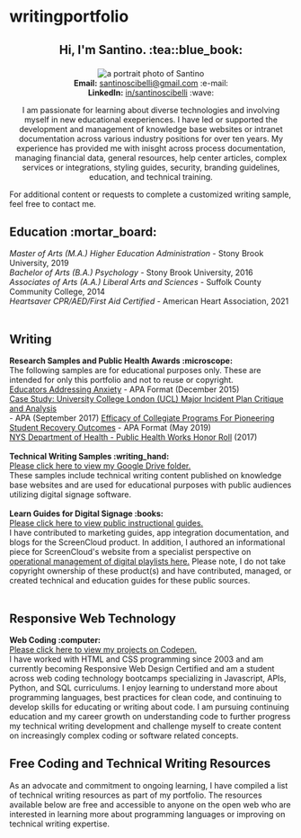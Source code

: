 # writingportfolio
<h2><p align="center">Hi, I'm Santino. :tea::blue_book:</h2></p>
<p align="center"><img alt="a portrait photo of Santino" src="https://media-exp1.licdn.com/dms/image/C4D03AQEWFPBuInmWtQ/profile-displayphoto-shrink_200_200/0/1609695744895?e=1648080000&v=beta&t=zGe3ZU6_qyPx1Pxrk0o4J1rm8v6XPlSnUoxeuMSC4S4"><br>
  <b>Email:</b> <a href="mailto:santinoscibelli@gmail.com">santinoscibelli@gmail.com</a> :e-mail:<br>
  <b>LinkedIn:</b> <a href="https://www.linkedin.com/in/santinoscibelli/">in/santinoscibelli</a> :wave:<br>
<p align="center">I am passionate for learning about diverse technologies and involving myself in new educational exeperiences. I have led or supported the development and management of knowledge base websites or intranet documentation across various industry positions for over ten years. My experience has provided me with inisght across process documentation, managing financial data, general resources, help center articles, complex services or integrations, styling guides, security, branding guidelines, education, and technical training.<br>
<p>For additional content or requests to complete a customized writing sample, feel free to contact me.</p>
<b><h2>Education :mortar_board:</h2></b>
  <i>Master of Arts (M.A.) Higher Education Administration</i> - Stony Brook University, 2019<br>
  <i>Bachelor of Arts (B.A.) Psychology</i> - Stony Brook University, 2016<br>
  <i>Associates of Arts (A.A.) Liberal Arts and Sciences</i> - Suffolk County Community College, 2014<br>
  <i>Heartsaver CPR/AED/First Aid Certified</i> - American Heart Association, 2021<br>
  <br>
<h2>Writing</h2>
<b>Research Samples and Public Health Awards :microscope:</b><br>
The following samples are for educational purposes only. These are intended for only this portfolio and not to reuse or copyright.<br> 
<a href="https://github.com/sfsexplorer/writingportfolio/blob/main/Santino%20Scibelli%20-%20Educators%20Addressing%20Anxiety.pdf">Educators Addressing Anxiety</a> - APA Format (December 2015)<br>
<a href="https://github.com/sfsexplorer/writingportfolio/blob/main/Santino%20Scibelli%20-%20University%20College%20London%20Emergency%20Plan%20Critique%20(Case%20Study).pdf">Case Study: University College London (UCL) Major Incident Plan Critique and Analysis<br></a>- APA (September 2017)
<a href="https://github.com/sfsexplorer/writingportfolio/blob/main/Santino%20Scibelli%20-%20Efficacy%20of%20Collegiate%20Programs%20For%20Pioneering%20Student%20Recovery%20Outcomes.pdf">Efficacy of Collegiate Programs For Pioneering Student Recovery Outcomes</a> - APA Format (May 2019)<br>
<a href="https://www.health.ny.gov/prevention/public_health_works/honor_roll/2017/zika_action_plan.htm">NYS Department of Health - Public Health Works Honor Roll</a> (2017)<br>
<br>
<b>Technical Writing Samples :writing_hand:</b><br>
<a href="https://drive.google.com/drive/folders/1PgirRfe0MvKAPAT8eshMxTIl7nQKuQAe">Please click here to view my Google Drive folder.</a><br>
These samples include technical writing content published on knowledge base websites and are used for educational purposes with public audiences utilizing digital signage software.<br>
<br>
<b>Learn Guides for Digital Signage :books:</b><br>
<a href="https://screencloud.com/learn">Please click here to view public instructional guides.</a><br>
I have contributed to marketing guides, app integration documentation, and blogs for the ScreenCloud product. In addition, I authored an informational piece for ScreenCloud's website from a specialist perspective on <a href="https://screencloud.com/blog/the-ultimate-guide-to-digital-signage-playlists">operational management of digital playlists here.</a> Please note, I do not take copyright ownership of these product(s) and have contributed, managed, or created technical and education guides for these public sources.<br>
<br>
<h2>Responsive Web Technology</h2>
<b>Web Coding :computer:</b><br>
<a href="https://codepen.io/scibssss">Please click here to view my projects on Codepen.</a><br>
I have worked with HTML and CSS programming since 2003 and am currently becoming Responsive Web Design Certified and am a student across web coding technology bootcamps specializing in Javascript, APIs, Python, and SQL curriculums. I enjoy learning to understand more about programming languages, best practices for clean code, and continuing to develop skills for educating or writing about code. I am pursuing continuing education and my career growth on understanding code to further progress my technical writing development and challenge myself to create content on increasingly complex coding or software related concepts.</p>
<h2>Free Coding and Technical Writing Resources</h2>
As an advocate and commitment to ongoing learning, I have compiled a list of technical writing resources as part of my portfolio. The resources available below are free and accessible to anyone on the open web who are interested in learning more about programming languages or improving on technical writing expertise. 
